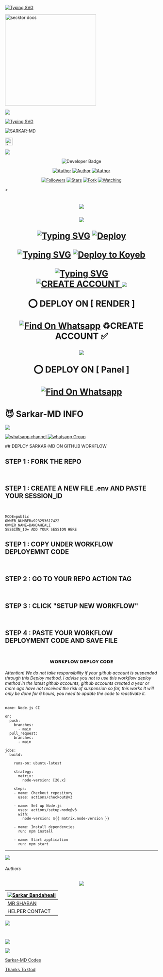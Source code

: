 <a href="https://git.io/typing-svg"><img src="https://readme-typing-svg.demolab.com?font=Black+Ops+One&size=50&pause=1000&color=1BAFBAFF&center=true&width=910&height=100&lines=THANKS FOR YOUR +SUPPORT-DONT; FORGET+SATAR+FORK+MYREPO;CREATED+BY+SARKAR+BANDAHEALI;RELEASED+24-12-2024" alt="Typing SVG" /></a>  

  <a href="https://files.catbox.moe/s1q8so.jpeg">
    <img alt="secktor docs" height="300" src="https://files.catbox.moe/s1q8so.jpeg">
    
<a><img src='https://i.imgur.com/LyHic3i.gif'/></a>

[![Typing SVG](https://readme-typing-svg.herokuapp.com?font=monospace-ExtraBold&color=blue&lines=🙏+𝗙𝗢𝗥𝗞+𝗔𝗡𝗗+𝗦𝗧𝗔𝗥+⭐+𝗥𝗘𝗣𝗢+⤵️)](https://git.io/typing-svg)
 <p align="lift">
 <a href="https://github.com/Sarkar-Bandaheali/Sarkar-MD/fork"><img title="SARKAR-MD" src="https://img.shields.io/badge/FORK-SARKAR MD-h?color=green&style=for-the-badge&logo=github"></a>
   
<p align="lift">
<a href="https://sarkar-md-session-generator.koyeb.app/"><img height= "25" title="Author" src="https://img.shields.io/badge/GET SESSION-1-blue?style=for-the-badge&logo=koyeb"></a>

 <a><img src='https://i.imgur.com/LyHic3i.gif'/></a>
  </div>
  
  </p>
<p align="center">
  <!-- Developer -->
  <img src="https://img.shields.io/static/v1?label=OWNER&message=Sarkar%20Bandaheali&color=orange&style=plastic" alt="Developer Badge">
</p> 

</p>
<p align="center">
<a href="https://github.com/Sarkar-Bandaheali"><img title="Author" src="https://img.shields.io/badge/Sarkar-MD-black?style=for-the-badge&logo=Github"></a> <a href="https://whatsapp.com/channel/0029VajGHyh2phHOH5zJl73P"><img title="Author" src="https://img.shields.io/badge/CHANNEL-black?style=for-the-badge&logo=whatsapp"></a> <a href="https://wa.me/923253617422"><img title="Author" src="https://img.shields.io/badge/CHAT US-black?style=for-the-badge&logo=whatsapp"></a>
<p/>
<p align="center">
<a href="https://github.com/Sarkar-Bandaheali?tab=followers"><img title="Followers" src="https://img.shields.io/github/followers/Sarkar-Bandaheali?label=Followers&style=social"></a>
<a href="https://github.com/Sarkar-Bandaheali/Sarkar-MD/stargazers/"><img title="Stars" src="https://img.shields.io/github/stars/Sarkar-Bandaheali/Sarkar-MD?&style=social"></a>
<a href="https://github.com/Sarkar-Bandaheali/Sarkar-MD/network/members"><img title="Fork" src="https://img.shields.io/github/forks/Sarkar-Bandaheali/Sarkar-MD?style=social"></a>
<a href="https://github.com/Sarkar-Bandaheali/Sarkar-MD/watchers"><img title="Watching" src="https://img.shields.io/github/watchers/Sarkar-Bandaheali/Sarkar-MD?label=Watching&style=social"></a>
</p>></a>                     

   <h1 align="center"                  
 <a><img src='https://i.imgur.com/LyHic3i.gif'/></a>
  </div>


 <a><img src='https://i.imgur.com/LyHic3i.gif'/></a>
  </div>

[![Typing SVG](https://readme-typing-svg.herokuapp.com?font=Rockstar-ExtraBold&color=blue&lines=DEPLOY+⤵️+ON+HEROKU)](https://git.io/typing-svg)
[![Deploy](https://www.herokucdn.com/deploy/button.svg)](https://dashboard.heroku.com/new-app?template=https://github.com/bandaheali/Sarkar-MD)

[![Typing SVG](https://readme-typing-svg.herokuapp.com?font=Rockstar-ExtraBold&color=blue&lines=DEPLOY+⤵️+ON+KOYEB)](https://git.io/typing-svg)
[![Deploy to Koyeb](https://www.koyeb.com/static/images/deploy/button.svg)](https://app.koyeb.com/services/deploy?type=git&repository=github.com/bandaheali/Sarkar-MD&branch=main&name=Bandaheali&builder=dockerfile&env[SESSION_ID]=&env[MODE]=public&env[PREFIX]=.&env[OWNER_NUMBER]=923253617422&env[OWNER_NAME]=Bandaheali&env[AUTO_REACT]=false&env[HEART_REACT]=false&env[OWNER_REACT]=true&env[REJECT_CALL]=true&env[AUTO_BIO]=true)

[![Typing SVG](https://readme-typing-svg.herokuapp.com?font=Rockstar-ExtraBold&color=blue&lines=CREATE+⤵️+ON+ACCOUNT)](https://git.io/typing-svg)
<br>
<a href='https://app.koyeb.com/auth/signup' target="_blank">
  <img alt='CREATE ACCOUNT' src='https://img.shields.io/badge/-CREATE_ACCOUNT-green?style=for-the-badge&logo=koyeb&logoColor=white'/>
</a>
 <a><img src='https://i.imgur.com/LyHic3i.gif'/></a>
  </div>

⭕  DEPLOY ON [ RENDER
]

[![Find On Whatsapp ](https://img.shields.io/badge/🚘Click_Here-blue.svg)](https://render.com)
♻️CREATE ACCOUNT ✅  


 <a><img src='https://i.imgur.com/LyHic3i.gif'/></a>
  </div>

⭕  DEPLOY ON [ Panel ]

[![Find On Whatsapp ](https://img.shields.io/badge/🚘Click_Here-blue.svg)](https://toystack.ai)

 # 😈 Sarkar-MD INFO
 <a><img src='https://i.imgur.com/LyHic3i.gif'/></a>
  </div>
  
<a href="https://whatsapp.com/channel/0029VajGHyh2phHOH5zJl73P" target="_blank">
    <img alt="whatsapp channel" src="https://img.shields.io/badge/ Whatsapp Support Channel -25D366?style=for-the-badge&logo=whatsapp&logoColor=white" />
</a>
<a href="https://chat.whatsapp.com/IZ08OuI8pqV2RbTrDvlQk3" target="_blank">
    <img alt="whatsapp Group" src="https://img.shields.io/badge/ Whatsapp Support Group -25D366?style=for-the-badge&logo=whatsapp&logoColor=white" />
  </a>
</p>
## DEPLOY SARKAR-MD ON GITHUB WORKFLOW
<h2>STEP 1 : FORK THE REPO</h2><br>
<h2>STEP 1 : CREATE A NEW FILE .env AND PASTE YOUR SESSION_ID</h2><br>

``` SESSION_ID=YOUR SESSION ID
MODE=public
OWNER_NUMBER=923253617422
OWNER_NAME=BANDAHEALI
SESSION_ID= ADD YOUR SESSION HERE
``` 
<h2>STEP 1 : COPY UNDER WORKFLOW DEPLOYEMNT CODE</h2><br>
<h2>STEP 2 : GO TO YOUR REPO ACTION TAG </h2><br>
<h2>STEP 3 : CLICK "SETUP NEW WORKFLOW"</h2><br>
<h2>STEP 4 : PASTE YOUR WORKFLOW DEPLOYMENT CODE AND SAVE FILE</h2><br>


<p align="center"> 𝗪𝗢𝗥𝗞𝗙𝗟𝗢𝗪 𝗗𝗘𝗣𝗟𝗢𝗬 𝗖𝗢𝗗𝗘</p>
<h6 align-"center">Attention! We do not take responsibility if your github account is suspended through this Deploy method, I advise you not to use this workflow deploy method in the latest github accounts, github accounts created a year or more ago have not received the risk of suspension so far, this works It will only be done for 6 hours, you need to update the code to reactivate it.</h6>

```
name: Node.js CI

on:
  push:
    branches:
      - main
  pull_request:
    branches:
      - main

jobs:
  build:

    runs-on: ubuntu-latest

    strategy:
      matrix:
        node-version: [20.x]

    steps:
    - name: Checkout repository
      uses: actions/checkout@v3

    - name: Set up Node.js
      uses: actions/setup-node@v3
      with:
        node-version: ${{ matrix.node-version }}

    - name: Install dependencies
      run: npm install

    - name: Start application
      run: npm start
```


---
<a><img src='https://i.imgur.com/LyHic3i.gif'/></a>
  </div>

<h6>Authors</h6>

<div align="center">

<a><img src='https://i.imgur.com/LyHic3i.gif'/></a>
  </div>

| [![Sarkar Bandaheali](https://github.com/Sarkar-Bandaheali.png?lenght=50width=50)](https://github.com/Sarkar-Bandaheali) |
|----|
| [ MR SHABAN ](https://wa.me/message/L5NHEHHAQUQZF1) |
| HELPER CONTACT |
<a><img src='https://i.imgur.com/LyHic3i.gif'/></a>
  </div>

<br>

<a><img src='https://i.imgur.com/LyHic3i.gif'/></a>
  </div>


<a><img src='https://i.imgur.com/LyHic3i.gif'/></a>
  </div>
  
[Sarkar-MD Codes](.)


[Thanks To God](.)
